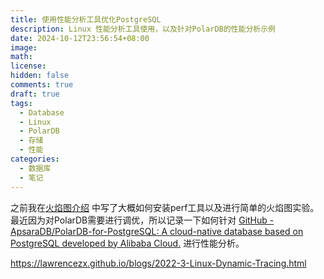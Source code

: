 ```yaml
---
title: 使用性能分析工具优化PostgreSQL
description: Linux 性能分析工具使用，以及针对PolarDB的性能分析示例
date: 2024-10-12T23:56:54+08:00
image: 
math: 
license: 
hidden: false
comments: true
draft: true
tags:
  - Database
  - Linux
  - PolarDB
  - 存储
  - 性能
categories:
  - 数据库
  - 笔记
---
```

之前我在[火焰图介绍](/tech/intro_flame_graph) 中写了大概如何安装perf工具以及进行简单的火焰图实验。最近因为对PolarDB需要进行调优，所以记录一下如何针对 [GitHub - ApsaraDB/PolarDB-for-PostgreSQL: A cloud-native database based on PostgreSQL developed by Alibaba Cloud.](https://github.com/ApsaraDB/PolarDB-for-PostgreSQL) 进行性能分析。

https://lawrencezx.github.io/blogs/2022-3-Linux-Dynamic-Tracing.html